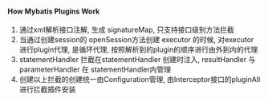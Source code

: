 #### How Mybatis Plugins Work


1. 通过xml解析接口注解, 生成 signatureMap, 只支持接口级别方法拦截
2. 当通过创建session的 openSession方法创建 executor 的时候, 对executor 进行plugin代理, 是循环代理, 
    按照解析到的plugin的顺序进行由外到内的代理
3. statementHandler 拦截在statementHandler 创建时注入, resultHandler 与 parameterHandler 在 statementHandler内管理
4. 创建以上拦截的创建统一由Configuration管理, 由Interceptor接口的pluginAll进行拦截插件安装  